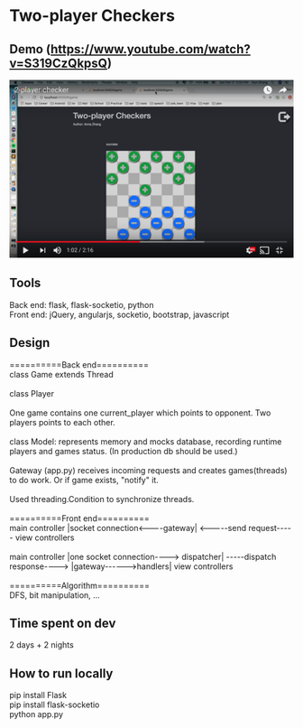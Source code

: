 # Two-player Checkers

## Demo (https://www.youtube.com/watch?v=S319CzQkpsQ)
[![Watch the video](https://github.com/xunzhang2/checkers/blob/master/screenshot3.png)](https://www.youtube.com/watch?v=S319CzQkpsQ)

## Tools
Back end: flask, flask-socketio, python </br>
Front end: jQuery, angularjs, socketio, bootstrap, javascript </br>

## Design
==========Back end==========</br>
class Game extends Thread</br>
</br>
class Player</br>
</br>
One game contains one current_player which points to opponent. Two players points to each other.</br>
</br>
class Model: represents memory and mocks database, recording runtime players and games status. (In production db should be used.)</br>
</br>
Gateway (app.py) receives incoming requests and creates games(threads) to do work. Or if game exists, "notify" it.</br>
</br>
Used threading.Condition to synchronize threads.</br>
</br>
==========Front end==========</br>
main controller |socket connection<----gateway| <-----send request-----  view controllers </br>
</br>
main controller |one socket connection----> dispatcher| -----dispatch response----> |gateway------>handlers| view controllers</br>
</br>
==========Algorithm==========</br>
DFS, bit manipulation, ...</br>

## Time spent on dev
2 days + 2 nights</br>

## How to run locally

pip install Flask</br>
pip install flask-socketio</br>
python app.py</br>


    
 
